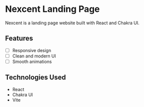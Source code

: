 # Nexcent Landing Page

Nexcent is a landing page website built with React and Chakra UI.

## Features

- [ ] Responsive design
- [ ] Clean and modern UI
- [ ] Smooth animations

## Technologies Used

- React
- Chakra UI
- Vite